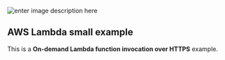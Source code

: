 ![enter image description here](https://pbs.twimg.com/profile_images/534938315338698753/Q4cA4Cqa.png)

## AWS Lambda small example ##

This is a **On-demand Lambda function invocation over HTTPS** example.

